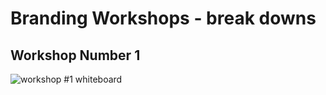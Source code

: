 # Branding Workshops - break downs

## Workshop Number 1

![workshop #1 whiteboard](Workshop1-Purpose&Value.jpg "Branding Workshop 1 Whiteboard")
